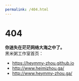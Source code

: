 ```yaml
---
permalink: /404.html
---
```

# 404
**你迷失在茫茫网络大海之中了。**  
黑米粥工作室首页：
- <https://heymmy-zhou.github.io>
- <http://www.heimizhou.ga/>
- <http://www.heymmy-zhou.ga/>
